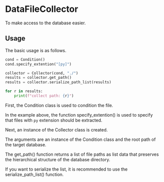 # DataFileCollector
To make access to the database easier.

## Usage
The basic usage is as follows.

```python
cond = Condition()
cond.specify_extention("[py]")

collector = Collector(cond, "./")
results = collector.get_path()
results = collector.serialize_path_list(results)

for r in results:
    print(f"collect path: {r}")
```

First, the Condition class is used to condition the file.

In the example above, the function specify_extention() is used to specify that files with ```py``` extension should be extracted.

Next, an instance of the Collector class is created.

The arguments are an instance of the Condition class and the root path of the target database.

The get_path() function returns a list of file paths as list data that preserves the hierarchical structure of the database directory.

If you want to serialize the list, it is recommended to use the serialize_path_list() function.
